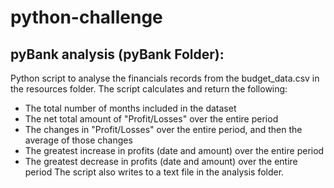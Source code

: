 # python-challenge
pyBank analysis (pyBank Folder):
-
Python script to analyse the financials records from the budget_data.csv in the resources folder. The script calculates and return the following:
-	The total number of months included in the dataset
- The net total amount of "Profit/Losses" over the entire period
- The changes in "Profit/Losses" over the entire period, and then the average of those changes
- The greatest increase in profits (date and amount) over the entire period
- The greatest decrease in profits (date and amount) over the entire period
The script also writes to a text file in the analysis folder.

